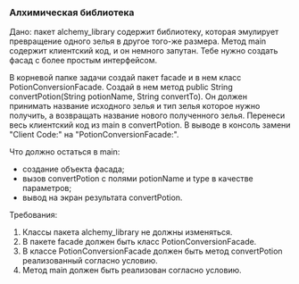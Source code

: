 ### Алхимическая библиотека

Дано: пакет alchemy_library содержит библиотеку, которая эмулирует превращение одного зелья в другое того-же размера.
Метод main содержит клиентский код, и он немного запутан. Тебе нужно создать фасад с более простым интерфейсом.

В корневой папке задачи создай пакет facade и в нем класс PotionConversionFacade.
Создай в нем метод public String convertPotion(String potionName, String convertTo).
Он должен принимать название исходного зелья и тип зелья которое нужно получить,
а возвращать название нового полученного зелья.
Перенеси весь клиентский код из main в convertPotion.
В выводе в консоль замени &quot;Client Code:&quot; на &quot;PotionConversionFacade:&quot;.

Что должно остаться в main:
- создание объекта фасада;
- вызов convertPotion с полями potionName и type в качестве параметров;
- вывод на экран результата convertPotion.


Требования:
1.	Классы пакета alchemy_library не должны изменяться.
2.	В пакете facade должен быть класс PotionConversionFacade.
3.	В классе PotionConversionFacade должен быть метод convertPotion реализованный согласно условию.
4.	Метод main должен быть реализован согласно условию.


